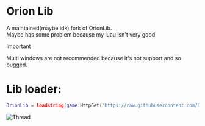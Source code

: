 # Orion Lib
A maintained(maybe idk) fork of OrionLib.<br />
Maybe has some problem because my luau isn't very good

> [!IMPORTANT]  
> Multi windows are not recommended because it's not support and so bugged.

# Lib loader:
```lua
OrionLib = loadstring(game:HttpGet("https://raw.githubusercontent.com/RQ-Feng/Orion/refs/heads/main/main.lua"))()
```
![Thread](https://user-images.githubusercontent.com/77512805/164973978-31f19af4-528a-4af0-9ba8-21bc22e668ef.png)